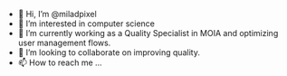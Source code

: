 - 👋 Hi, I’m @miladpixel
- 👀 I’m interested in computer science
- 🌱 I’m currently working as a Quality Specialist in MOIA and optimizing user management flows.
- 💞️ I’m looking to collaborate on improving quality.
- 📫 How to reach me ...

<!---
miladpixel/miladpixel is a ✨ special ✨ repository because its `README.md` (this file) appears on your GitHub profile.
You can click the Preview link to take a look at your changes.
--->
